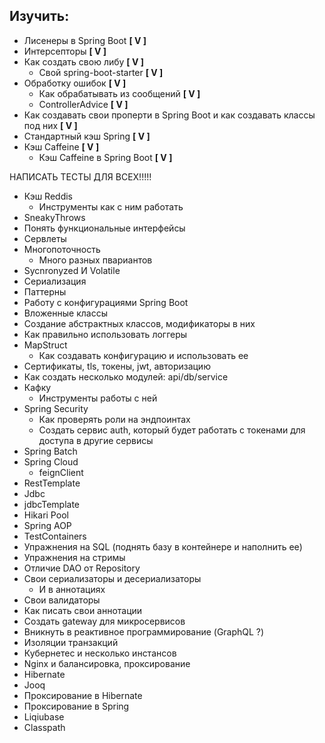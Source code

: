 ## Изучить:

- Лисенеры в Spring Boot **[ V ]**
- Интерсепторы **[ V ]**
- Как создать свою либу **[ V ]**
  - Свой spring-boot-starter **[ V ]**
- Обработку ошибок **[ V ]**
  - Как обрабатывать из сообщений **[ V ]**  
  - ControllerAdvice **[ V ]**
- Как создавать свои проперти в Spring Boot и как создавать классы под них **[ V ]**
- Стандартный кэш Spring **[ V ]**
- Кэш Caffeine **[ V ]**
  - Кэш Caffeine в Spring Boot **[ V ]**

НАПИСАТЬ ТЕСТЫ ДЛЯ ВСЕХ!!!!!

- Кэш Reddis
  - Инструменты как с ним работать
- SneakyThrows
- Понять функциональные интерфейсы
- Сервлеты
- Многопоточность
  - Много разных пвариантов
- Sycnronyzed И Volatile
- Сериализация
- Паттерны
- Работу с конфигурациями Spring Boot
- Вложенные классы
- Создание абстрактных классов, модификаторы в них
- Как правильно использовать логгеры
- MapStruct
  - Как создавать конфигурацию и использовать ее
- Сертификаты, tls, токены, jwt, авторизацию
- Как создать несколько модулей: api/db/service
- Кафку
  - Инструменты работы с ней
- Spring Security
  - Как проверять роли на эндпоинтах
  - Создать сервис auth, который будет работать с токенами для доступа в другие сервисы
- Spring Batch
- Spring Cloud
  - feignClient
- RestTemplate
- Jdbc
- jdbcTemplate
- Hikari Pool
- Spring AOP
- TestContainers
- Упражнения на SQL (поднять базу в контейнере и наполнить ее)
- Упражнения на стримы
- Отличие DAO от Repository
- Свои сериализаторы и десериализаторы
  - И в аннотациях 
- Свои валидаторы
- Как писать свои аннотации
- Создать gateway для микросервисов
- Вникнуть в реактивное программирование (GraphQL ?)
- Изоляции транзакций
- Кубернетес и несколько инстансов
- Nginx и балансировка, проксирование
- Hibernate
- Jooq
- Проксирование в Hibernate
- Проксирование в Spring
- Liqiubase
- Classpath
